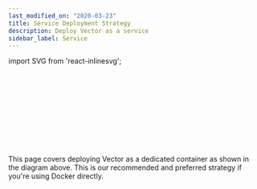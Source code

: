 ```yaml
---
last_modified_on: "2020-03-23"
title: Service Deployment Strategy
description: Deploy Vector as a service
sidebar_label: Service
---
```


import SVG from 'react-inlinesvg';

<SVG src="/img/strategies-docker-dedicated-container.svg" />

This page covers deploying Vector as a dedicated container as shown
in the diagram above. This is our recommended and preferred strategy if you're
using Docker directly.



